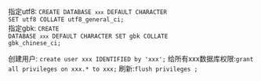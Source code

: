 指定utf8: <code>CREATE DATABASE `xxx` DEFAULT CHARACTER SET utf8 COLLATE utf8_general_ci;</code><br/>
指定gbk: <code>CREATE DATABASE `xxx` DEFAULT CHARACTER SET gbk COLLATE gbk_chinese_ci;</code><br/>

创建用户: <code>create user xxx IDENTIFIED by 'xxx';</code>
给所有xxx数据库权限:<code>grant all privileges on xxx.*  to xxx;</code>
刷新:<code>flush  privileges ;</code>
